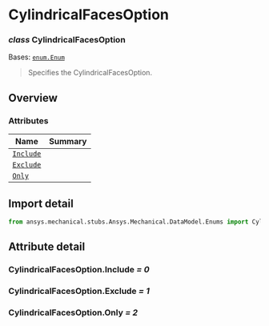 <a id="cylindricalfacesoption"></a>

# CylindricalFacesOption

<a id="CylindricalFacesOption"></a>

### *class* CylindricalFacesOption

Bases: [`enum.Enum`](https://docs.python.org/3/library/enum.html#enum.Enum)

> Specifies the CylindricalFacesOption.

> <!-- !! processed by numpydoc !! -->

<a id="overview"></a>

## Overview

### Attributes

| Name | Summary |
|------------------------------------------------|----|
| [`Include`](#CylindricalFacesOption.Include)   |    |
| [`Exclude`](#CylindricalFacesOption.Exclude)   |    |
| [`Only`](#CylindricalFacesOption.Only)         |    |

<a id="import-detail"></a>

## Import detail

```python
from ansys.mechanical.stubs.Ansys.Mechanical.DataModel.Enums import CylindricalFacesOption
```

<a id="attribute-detail"></a>

## Attribute detail

<a id="CylindricalFacesOption.Include"></a>

### CylindricalFacesOption.Include *= 0*

<a id="CylindricalFacesOption.Exclude"></a>

### CylindricalFacesOption.Exclude *= 1*

<a id="CylindricalFacesOption.Only"></a>

### CylindricalFacesOption.Only *= 2*
